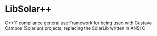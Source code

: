# LibSolar++
C++11 compliance general use Framework for being used with Gustavo Campos (Solariun) projects, replacing the SolarLib written in ANSI C
